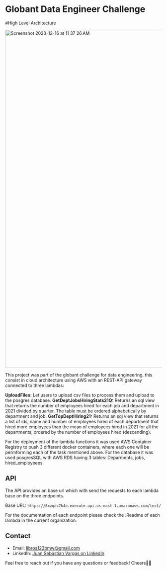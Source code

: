 # Globant Data Engineer Challenge

#High Level Architecture

<img width="1087" alt="Screenshot 2023-12-16 at 11 37 26 AM" src="https://github.com/globant-challenge-co/.github/assets/52805660/07cb67fc-8774-4e2b-b71d-1ce75bc36bbe">


This project was part of the globant challenge for data engineering, this consist in cloud architecture using AWS with an REST-API gateway connected to three lambdas:

**UploadFiles:** Let users to upload csv files to process them and upload to the posgres database.
**GetDeptJobsHiringStats21Q:** Returns an sql view that returns the number of employees hired for each job and department in 2021 divided by quarter. The table must be ordered alphabetically by department and job.
**GetTopDeptHiring21:** Returns an sql view that returns a list of ids, name and number of employees hired of each department that hired more employees than the mean of employees hired in 2021 for all the departments, ordered by the number of employees hired (descending).

For the deployment of the lambda functions it was used AWS Container Registry to push 3 different docker containers, where each one will be permforming each of the task mentioned above.
For the database it was used posgresSQL with AWS RDS having 3 tables: Deparments, jobs, hired_employeees.

## API

The API provides an base url which with send the requests to each lambda base on the three endpoints.

Base URL: `https://8xzqdc7k4e.execute-api.us-east-1.amazonaws.com/test/`


For the documentation of each endpoint please check the .Readme of each lambda in the current organization.

## Contact

- Email: libros123bmw@gmail.com
- LinkedIn: [Juan Sebastian Vargas on LinkedIn](https://www.linkedin.com/in/juan-sebastián-vargas-torres-9b4a15189/)


Feel free to reach out if you have any questions or feedback! 
Cheers🤘🏻
